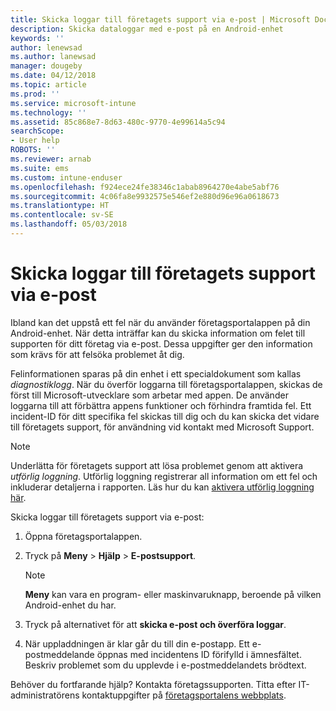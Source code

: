 ```yaml
---
title: Skicka loggar till företagets support via e-post | Microsoft Docs
description: Skicka dataloggar med e-post på en Android-enhet
keywords: ''
author: lenewsad
ms.author: lanewsad
manager: dougeby
ms.date: 04/12/2018
ms.topic: article
ms.prod: ''
ms.service: microsoft-intune
ms.technology: ''
ms.assetid: 85c868e7-8d63-480c-9770-4e99614a5c94
searchScope:
- User help
ROBOTS: ''
ms.reviewer: arnab
ms.suite: ems
ms.custom: intune-enduser
ms.openlocfilehash: f924ece24fe38346c1abab8964270e4abe5abf76
ms.sourcegitcommit: 4c06fa8e9932575e546ef2e880d96e96a0618673
ms.translationtype: HT
ms.contentlocale: sv-SE
ms.lasthandoff: 05/03/2018
---
```

# <a name="email-logs-to-your-company-support"></a>Skicka loggar till företagets support via e-post

Ibland kan det uppstå ett fel när du använder företagsportalappen på din Android-enhet. När detta inträffar kan du skicka information om felet till supporten för ditt företag via e-post. Dessa uppgifter ger den information som krävs för att felsöka problemet åt dig.  

Felinformationen sparas på din enhet i ett specialdokument som kallas _diagnostiklogg_. När du överför loggarna till företagsportalappen, skickas de först till Microsoft-utvecklare som arbetar med appen. De använder loggarna till att förbättra appens funktioner och förhindra framtida fel. Ett incident-ID för ditt specifika fel skickas till dig och du kan skicka det vidare till företagets support, för användning vid kontakt med Microsoft Support.

> [!Note]
> Underlätta för företagets support att lösa problemet genom att aktivera _utförlig loggning_. Utförlig loggning registrerar all information om ett fel och inkluderar detaljerna i rapporten. Läs hur du kan [aktivera utförlig loggning här](use-verbose-logging-to-help-your-it-administrator-fix-device-issues-android.md).  

Skicka loggar till företagets support via e-post:

1.  Öppna företagsportalappen.

2.  Tryck på **Meny** > **Hjälp** > **E-postsupport**.

    > [!NOTE]
    > **Meny** kan vara en program- eller maskinvaruknapp, beroende på vilken Android-enhet du har.

3.  Tryck på alternativet för att **skicka e-post och överföra loggar**.
4.  När uppladdningen är klar går du till din e-postapp. Ett e-postmeddelande öppnas med incidentens ID förifylld i ämnesfältet. Beskriv problemet som du upplevde i e-postmeddelandets brödtext.  

Behöver du fortfarande hjälp? Kontakta företagssupporten. Titta efter IT-administratörens kontaktuppgifter på [företagsportalens webbplats](https://portal.manage.microsoft.com#HelpDeskDialog).
